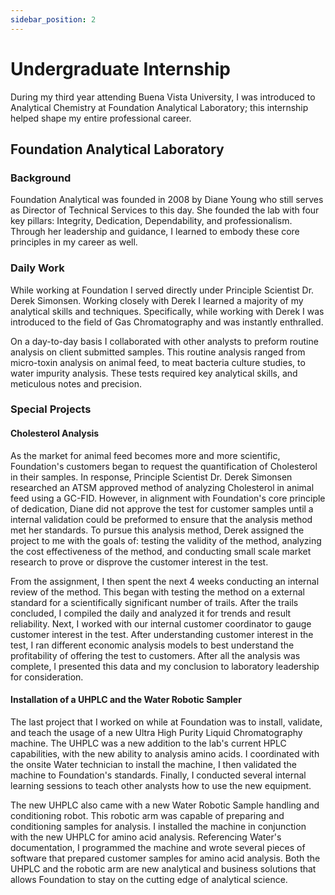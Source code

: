 ```yaml
---
sidebar_position: 2
---
```


# Undergraduate Internship

During my third year attending Buena Vista University, I was introduced to Analytical Chemistry at Foundation Analytical Laboratory; this internship helped shape my entire professional career.

## Foundation Analytical Laboratory

### Background 

Foundation Analytical was founded in 2008 by Diane Young who still serves as Director of Technical Services to this day. She founded the lab with four key pillars: Integrity, Dedication, Dependability, and professionalism. Through her leadership and guidance, I learned to embody these core principles in my career as well.

### Daily Work

While working at Foundation I served directly under Principle Scientist Dr. Derek Simonsen. Working closely with Derek I learned a majority of my analytical skills and techniques. Specifically, while working with Derek I was introduced to the field of Gas Chromatography and was instantly enthralled. 

On a day-to-day basis I collaborated with other analysts to preform routine analysis on client submitted samples. This routine analysis ranged from micro-toxin analysis on animal feed, to meat bacteria culture studies, to water impurity analysis. These tests required key analytical skills, and meticulous notes and precision.

### Special Projects

#### Cholesterol Analysis  

As the market for animal feed becomes more and more scientific, Foundation's customers began to request the quantification of Cholesterol in their samples. In response, Principle Scientist Dr. Derek Simonsen researched an ATSM approved method of analyzing Cholesterol in animal feed using a GC-FID. However, in alignment with Foundation's core principle of dedication, Diane did not approve the test for customer samples until a internal validation could be preformed to ensure that the analysis method met her standards. 
To pursue this analysis method, Derek assigned the project to me with the goals of: testing the validity of the method, analyzing the cost effectiveness of the method, and conducting small scale market research to prove or disprove the customer interest in the test.

From the assignment, I then spent the next 4 weeks conducting an internal review of the method. This began with testing the method on a external standard for a scientifically significant number of trails. After the trails concluded, I compiled the daily and analyzed it for trends and result reliability. Next, I worked with our internal customer coordinator to gauge customer interest in the test. After understanding customer interest in the test, I ran different economic analysis models to best understand the profitability of offering the test to customers. After all the analysis was complete, I presented this data and my conclusion to laboratory leadership for consideration.  

#### Installation of a UHPLC and the Water Robotic Sampler

The last project that I worked on while at Foundation was to install, validate, and teach the usage of a new Ultra High Purity Liquid Chromatography machine. The UHPLC was a new addition to the lab's current HPLC capabilities, with the new ability to analysis amino acids. I coordinated with the onsite Water technician to install the machine, I then validated the machine to Foundation's standards. Finally, I conducted several internal learning sessions to teach other analysts how to use the new equipment.

The new UHPLC also came with a new Water Robotic Sample handling and conditioning robot. This robotic arm was capable of preparing and conditioning samples for analysis. I installed the machine in conjunction with the new UHPLC for amino acid analysis. Referencing  Water's documentation, I programmed the machine and wrote several pieces of software that prepared customer samples for amino acid analysis. Both the UHPLC and the robotic arm are new analytical and business solutions that allows Foundation to stay on the cutting edge of analytical science. 